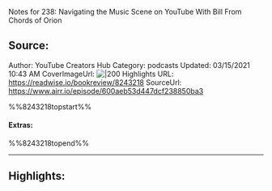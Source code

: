 Notes for 238: Navigating the Music Scene on YouTube With Bill From Chords of Orion

## Source:
Author: YouTube Creators Hub
Category: podcasts
Updated: 03/15/2021 10:43 AM
CoverImageUrl: 
![|200](https://ssl-static.libsyn.com/p/assets/9/8/3/c/983cb91496e134d7/YouTube_Creators_Hub_Podcast_Artwork_Final.jpg)
Highlights URL: https://readwise.io/bookreview/8243218
SourceUrl: https://www.airr.io/episode/600aeb53d447dcf238850ba3

%%8243218topstart%%
#### Extras:

%%8243218topend%%
 
-----
 ## Highlights:

